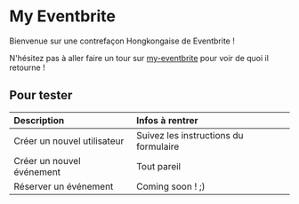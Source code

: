 # My Eventbrite

Bienvenue sur une contrefaçon Hongkongaise de Eventbrite !

N'hésitez pas à aller faire un tour sur [my-eventbrite](https://my-eventbrite-elc.herokuapp.com/) pour voir de quoi il retourne !

## Pour tester

|Description|Infos à rentrer|
|:----|:----|
|Créer un nouvel utilisateur|Suivez les instructions du formulaire|
|Créer un nouvel événement|Tout pareil|
|Réserver un événement|Coming soon ! ;)|

